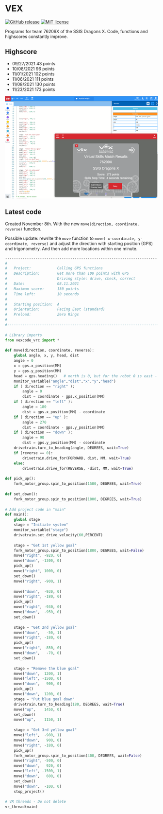 # VEX

[![GitHub release](https://img.shields.io/github/release/kreier/vex.svg)](https://GitHub.com/kreier/vex/releases/)
[![MIT license](https://img.shields.io/github/license/kreier/vex)](https://kreier.mit-license.org/)

Programs for team 76209X of the SSIS Dragons X. Code, functions and highscores constantly improve.

## Highscore

- 09/27/2021 43 points
- 10/08/2021 96 points
- 11/01/2021 102 points
- 11/06/2021 111 points
- 11/08/2021 130 points
- 11/23/2021 173 points

![173 points](docs/173points.png)

## Latest code

Created November 8th. With the new `move(direction, coordinate, reverse)` function.

Possible update: rewrite the `move` function to `move( x-coordinate, y-coordinate, reverse)` and adjust the direction with starting position (GPS) and trigonometry. And then add more locations within one minute.

``` py
----------------------------------------------------------------------
#   
#   Project:            Calling GPS functions
#   Description:        Get more than 100 points with GPS
#                       Driving style: drive, check, correct
#   Date:               08.11.2021
#   Maximum score:      130 points
#   Time left:          10 seconds
#
#   Starting position:  A
#   Orientation:        Facing East (standard)
#   Preload:            Zero Rings
#
#----------------------------------------------------------------------

# Library imports
from vexcode_vrc import *

def move(direction, coordinate, reverse):
    global angle, x, y, head, dist
    angle = 0
    x = gps.x_position(MM)
    y = gps.y_position(MM)
    head = gps.heading()   # north is 0, but for the robot 0 is east - from start    
    monitor_variable("angle","dist","x","y","head") 
    if ( direction == "right" ):
        angle = 0
        dist = coordinate - gps.x_position(MM)
    if ( direction == "left" ):
        angle = 180
        dist = gps.x_position(MM) - coordinate
    if ( direction == "up" ):
        angle = 270
        dist = coordinate - gps.y_position(MM)
    if ( direction == "down" ):
        angle = 90
        dist = gps.y_position(MM) - coordinate
    drivetrain.turn_to_heading(angle, DEGREES, wait=True)
    if (reverse == 0):
        drivetrain.drive_for(FORWARD, dist, MM, wait=True)
    else:
        drivetrain.drive_for(REVERSE, -dist, MM, wait=True)

def pick_up():
    fork_motor_group.spin_to_position(1500, DEGREES, wait=True)

def set_down():
    fork_motor_group.spin_to_position(1800, DEGREES, wait=True)

# Add project code in "main"
def main():
    global stage
    stage = "Initiate system"
    monitor_variable("stage")
    drivetrain.set_drive_velocity(60,PERCENT)

    stage = "Get 1st yellow goal"
    fork_motor_group.spin_to_position(1800, DEGREES, wait=False)
    move("right", -920, 0)
    move("down", -1300, 0)
    pick_up()
    move("right", 1000, 0)
    set_down()
    move("right", -900, 1)

    move("down",  -930, 0)
    move("right", -180, 0)
    pick_up()
    move("right", -930, 0)
    move("down",  -950, 0)
    set_down()

    stage = "Get 2nd yellow goal"
    move("down",   -50, 1)
    move("right", -180, 0)
    pick_up()
    move("right", -850, 0)
    move("down",   -70, 0)
    set_down()

    stage = "Remove the blue goal"
    move("down",  1200, 1)
    move("left", -1500, 0)
    move("down",   900, 0)
    pick_up()
    move("down",  1200, 0)
    stage = "Put blue goal down"
    drivetrain.turn_to_heading(180, DEGREES, wait=True)
    move("up",    1450, 0)
    set_down()
    move("up",    1150, 1)
 
    stage = "Get 3rd yellow goal"
    move("left",  -980, 1)
    move("down",   900, 0)
    move("right", -180, 0)
    pick_up()
    fork_motor_group.spin_to_position(400, DEGREES, wait=False)
    move("right", -500, 0)
    move("down",   920, 0)
    move("left", -1500, 1)
    move("down",   600, 0)
    set_down()
    move("down",  -100, 0)
    stop_project()

# VR threads - Do not delete
vr_thread(main)
```
